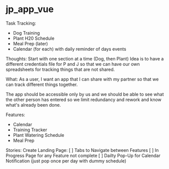 # jp_app_vue

Task Tracking:
* Dog Training
* Plant H20 Schedule
* Meal Prep (later)
* Calendar (for each) with daily reminder of days events

Thoughts:
Start with one section at a time (Dog, then Plant)
Idea is to have a different credentials file for P and J so that we can have our own spreadsheets for tracking things that are not shared.

What:
As a user, I want an app that I can share with my partner so that we can track different things together. 

The app should be accessible only by us and we should be able to see what the other person has entered so we limit redundancy and rework and know what's already been done.

Features:
* Calendar
* Training Tracker
* Plant Watering Schedule
* Meal Prep

Stories:
Create Landing Page:
[ ] Tabs to Navigate between Features
[ ] In Progress Page for any Feature not complete
[ ] Dailty Pop-Up for Calendar Notification (just pop once per day with dummy schedule)








